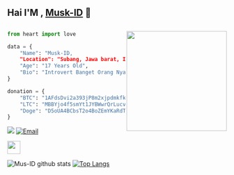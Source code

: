 ## Hai I'M , [Musk-ID](https://github.com/Musk-ID) 👋

## <img align='right' src="https://media2.giphy.com/media/Ll22OhMLAlVDb8UQWe/giphy.gif" width="230">
```py
from heart import love

data = {
    "Name": "Musk-ID,
    "Location": "Subang, Jawa barat, Indonesia",
    "Age": "17 Years Old",
    "Bio": "Introvert Banget Orang Nya 😜",
}

donation = {
    "BTC": "1AFdsDvi2a393jP8m2xjpdmkfkCHLQmBNL",
    "LTC": "MBBYjo4f5smYt1JYBWwrQrLucvu9DrgXFz",
    "Doge": "D5oUA4BCbsT2o4BoZEmYKaRdTy6zK2qA6H",
}
```
![](https://komarev.com/ghpvc/?username=Musk-ID&color=blue)
<a href="mailto:idmusk99@gmail.com"><img alt="Email" src="https://img.shields.io/badge/Email-idmusk99@gmail.com-red?style=flat-square&logo=gmail"></a>

<img src="https://media.giphy.com/media/dxn6fRlTIShoeBr69N/giphy.gif" width="30">

![Mus-ID github stats](https://github-readme-stats.vercel.app/api?username=Musk-ID&show_icons=true&theme=default)
[![Top Langs](https://github-readme-stats.vercel.app/api/top-langs/?username=Musk-ID&layout=compact)](https://github.com/Musk-ID)
